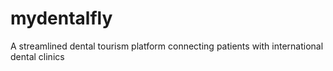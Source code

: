 # mydentalfly
A streamlined dental tourism platform connecting patients with international dental clinics
